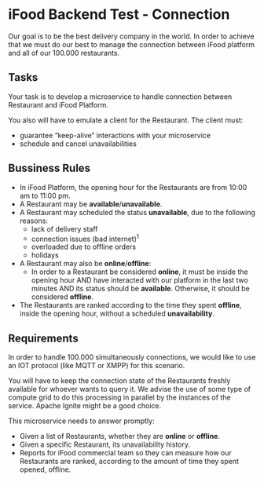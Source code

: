 # iFood Backend Test - Connection

Our goal is to be the best delivery company in the world. In order to achieve that we must do our best to manage the connection between iFood platform and all of our 100.000 restaurants. 

## Tasks

Your task is to develop a microservice to handle connection between Restaurant and iFood Platform. 

You also will have to emulate a client for the Restaurant. The client must:
* guarantee “keep-alive” interactions with your microservice
* schedule and cancel unavailabilities

## Bussiness Rules

* In iFood Platform, the opening hour for the Restaurants are from 10:00 am to 11:00 pm. 
* A Restaurant may be **available**/**unavailable**.
* A Restaurant may scheduled the status **unavailable**, due to the following reasons:
  - lack of delivery staff
  - connection issues (bad internet)<sup>1</sup>
  - overloaded due to offline orders 
  - holidays
* A Restaurant may also be **online**/**offline**:
  - In order to a Restaurant be considered **online**, it must be inside the opening hour AND have interacted with our platform in the last two minutes AND its status should be **available**. Otherwise, it should be considered **offline**.
* The Restaurants are ranked according to the time they spent **offline**, inside the opening hour, without a scheduled **unavailability**.

## Requirements

In order to handle 100.000 simultaneously connections, we would like to use an IOT protocol (like MQTT or XMPP) for this scenario. 

You will have to keep the connection state of the Restaurants freshly available for whoever wants to query it. We advise the use of some type of compute grid to do this processing in parallel by the instances of the service. Apache Ignite might be a good choice. 

This microservice needs to answer promptly:
* Given a list of Restaurants, whether they are **online** or **offline**. 
* Given a specific Restaurant, its unavailability history. 
* Reports for iFood commercial team so they can measure how our Restaurants are ranked, according to the amount of time they spent opened, offline.


